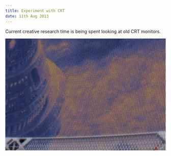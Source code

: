 ```yaml
---
title: Experiment with CRT
date: 11th Aug 2013
---
```

Current creative research time is being spent looking at old CRT monitors.

![Close up of pixels on a CRT monitor](images/gimp_rgb_test.jpg)
